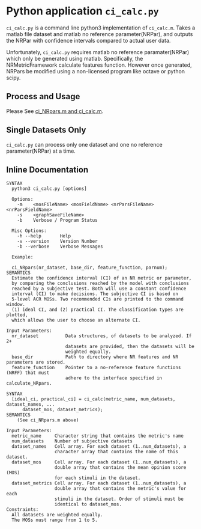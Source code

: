 # Python application `ci_calc.py`

`ci_calc.py` is a command line python3 implementation of `ci_calc.m`.  Takes a matlab file dataset and matlab no reference parameter(NRPar), and outputs the NRPar with confidence intervals compared to actual user data.

Unfortunately, `ci_calc.py` requires matlab no reference paramater(NRPar) which only be generated using matlab.  Specifically, the NRMetricFramework calculate features function.  However once generated, NRPars be modified using a non-licensed program like octave or python scipy.

## Process and Usage

Please See [ci_NRpars.m and ci_calc.m](ConfidenceIntervals.md).


## Single Datasets Only
`ci_calc.py` can process only one dataset and one no reference parameter(NRPar) at a time.


## Inline Documentation
```text
SYNTAX
  python3 ci_calc.py [options]

  Options:
    -m    <mosFileName> <mosFieldName> <nrParsFileName> <nrParsFieldName>
    -s    <graphSaveFileName>
    -b    Verbose / Program Status

  Misc Options:
    -h --help       Help
    -v --version    Version Number
    -b --verbose    Verbose Messages

  Example:

  ci_NRpars(nr_dataset, base_dir, feature_function, parnum);
SEMANTICS
  Estimate the confidence interval (CI) of an NR metric or parameter, 
  by comparing the conclusions reached by the model with conclusions 
  reached by a subjective test. Both will use a constant confidence 
  interval (CI) to make decisions. The subjective CI is based on
  5-level ACR MOSs. Two recommended CIs are printed to the command window.
  (1) ideal CI, and (2) practical CI. The classification types are plotted, 
  which allows the user to choose an alternate CI.

Input Parameters:
  nr_dataset          Data structures, of datasets to be analyzed. If 2+
                      datasets are provided, then the datasets will be
                      weighted equally.
  base_dir            Path to directory where NR features and NR parameters are stored.
  feature_function    Pointer to a no-reference feature functions (NRFF) that must 
                      adhere to the interface specified in calculate_NRpars.
```

```text
SYNTAX
  [ideal_ci, practical_ci] = ci_calc(metric_name, num_datasets, dataset_names, ...
      dataset_mos, dataset_metrics);
SEMANTICS
    (See ci_NRpars.m above)

Input Parameters:
  metric_name     Character string that contains the metric's name
  num_datasets    Number of subjective datasets
  dataset_names   Cell array. For each dataset (1..num_datasets), a
                  character array that contains the name of this dataset.
  dataset_mos     Cell array. For each dataset (1..num_datasets), a
                  double array that contains the mean opinion score (MOS)
                  for each stimuli in the dataset.
  dataset_metrics Cell array. For each dataset (1..num_datasets), a
                  double array that contains the metric's value for each
                  stimuli in the dataset. Order of stimuli must be
                  identical to dataset_mos.
Constraints:
  All datasets are weighted equally.
  The MOSs must range from 1 to 5. 
```

